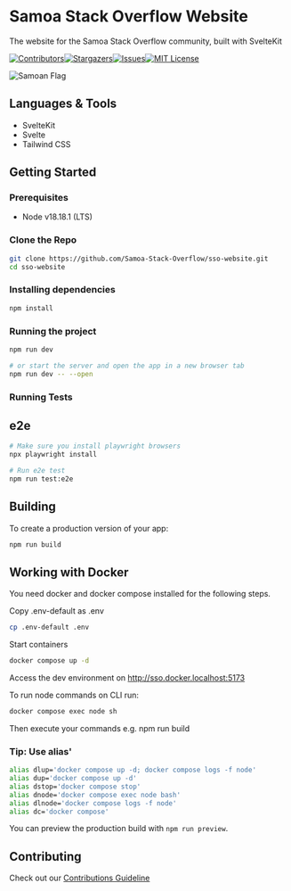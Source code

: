 # Samoa Stack Overflow Website

The website for the Samoa Stack Overflow community, built with SvelteKit

[![Contributors][contributors-shield]][contributors-url][![Stargazers][stars-shield]][stars-url][![Issues][issues-shield]][issues-url][![MIT License][license-shield]][license-url]

![Samoan Flag](https://www.worldatlas.com/img/flag/ws-flag.jpg)

## Languages & Tools

- SvelteKit
- Svelte
- Tailwind CSS

## Getting Started

### Prerequisites

- Node v18.18.1 (LTS)

### Clone the Repo

```sh
git clone https://github.com/Samoa-Stack-Overflow/sso-website.git
cd sso-website
```

### Installing dependencies

```bash
npm install
```

### Running the project

```bash
npm run dev

# or start the server and open the app in a new browser tab
npm run dev -- --open
```

### Running Tests

## e2e

```bash
# Make sure you install playwright browsers
npx playwright install

# Run e2e test
npm run test:e2e
```

## Building

To create a production version of your app:

```bash
npm run build
```

## Working with Docker

You need docker and docker compose installed for the following steps.

Copy .env-default as .env

```bash
cp .env-default .env
```

Start containers

```bash
docker compose up -d
```

Access the dev environment on http://sso.docker.localhost:5173

To run node commands on CLI run:

```bash
docker compose exec node sh
```

Then execute your commands e.g. npm run build

### Tip: Use alias'

```bash
alias dlup='docker compose up -d; docker compose logs -f node'
alias dup='docker compose up -d'
alias dstop='docker compose stop'
alias dnode='docker compose exec node bash'
alias dlnode='docker compose logs -f node'
alias dc='docker compose'
```


You can preview the production build with `npm run preview`.

## Contributing

Check out our [Contributions Guideline][contribution-url]

<!-- MARKDOWN LINKS & IMAGES -->
<!-- https://www.markdownguide.org/basic-syntax/#reference-style-links -->

[contributors-shield]: https://img.shields.io/github/contributors/Samoa-Stack-Overflow/sso-website.svg?style=for-the-badge
[contributors-url]: https://github.com/Samoa-Stack-Overflow/sso-website/graphs/contributors
[stars-shield]: https://img.shields.io/github/stars/Samoa-Stack-Overflow/sso-website.svg?style=for-the-badge
[stars-url]: https://github.com/Samoa-Stack-Overflow/sso-website/stargazers
[issues-shield]: https://img.shields.io/github/issues/Samoa-Stack-Overflow/sso-website.svg?style=for-the-badge
[issues-url]: https://github.com/Samoa-Stack-Overflow/sso-website/issues
[license-shield]: https://img.shields.io/github/license/Samoa-Stack-Overflow/sso-website.svg?style=for-the-badge
[license-url]: https://github.com/Samoa-Stack-Overflow/sso-website/blob/main/LICENSE.txt
[contribution-url]: https://github.com/Samoa-Stack-Overflow/sso-website/blob/main/CONTRIBUTING.md
